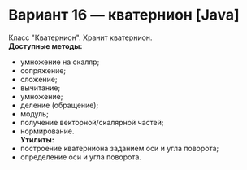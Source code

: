 # Вариант 16 — кватернион [Java]
Класс "Кватернион". Хранит кватернион.  
**Доступные методы:**
+ умножение на скаляр;
+ сопряжение;
+ сложение;
+ вычитание;
+ умножение;
+ деление (обращение);
+ модуль;
+ получение векторной/скалярной частей;
+ нормирование.  
**Утилиты:**
+ построение кватерниона заданием оси и угла поворота;
+ определение оси и угла поворота.
